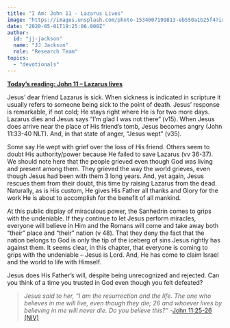 ```yaml
---
title: "I Am: John 11 - Lazarus Lives"
image: "https://images.unsplash.com/photo-1534007199813-eb550a1b25f4?ixlib=rb-1.2.1&q=85&fm=jpg&crop=entropy&cs=srgb&ixid=eyJhcHBfaWQiOjk2NjF9"
date: "2020-05-01T19:25:06.000Z"
author:
  id: "jj-jackson"
  name: "JJ Jackson"
  role: "Research Team"
topics:
  - "devotionals"
---
```

[**Today’s reading: John 11 – Lazarus lives**][jhn11]

Jesus’ dear friend Lazarus is sick.  When sickness is indicated in scripture it usually refers to someone being sick to the point of death.  Jesus’ response is remarkable, if not cold; He stays right where He is for two more days.  Lazarus dies and Jesus says “I’m glad I was not there” (v15).  When Jesus does arrive near the place of His friend’s tomb, Jesus becomes angry (John 11:33-40 NLT).  And, in that state of anger, “Jesus wept” (v35).

Some say He wept with grief over the loss of His friend.  Others seem to doubt His authority/power because He failed to save Lazarus (vv 36-37).  We should note here that the people grieved even though God was living and present among them. They grieved the way the world grieves, even though Jesus had been with them 3 long years.  And, yet again, Jesus rescues them from their doubt, this time by raising Lazarus from the dead.  Naturally, as is His custom, He gives His Father all thanks and Glory for the work He is about to accomplish for the benefit of all mankind.

At this public display of miraculous power, the Sanhedrin comes to grips with the undeniable.  If they continue to let Jesus perform miracles, everyone will believe in Him and the Romans will come and take away both “their” place and “their” nation (v 48).  That they deny the fact that the nation belongs to God is only the tip of the iceberg of sins Jesus rightly has against them.  It seems clear, in this chapter, that everyone is coming to grips with the undeniable – Jesus is Lord.  And, He has come to claim Israel and the world to life with Himself.

Jesus does His Father’s will, despite being unrecognized and rejected. Can you think of a time you trusted in God even though you felt defeated?

> _Jesus said to her, “I am the resurrection and the life. The one who believes in me will live, even though they die; 26 and whoever lives by believing in me will never die. Do you believe this?”_ -[John 11:25-26 (NIV)][jhn1125]

[jhn11]: https://www.bible.com/111/jhn.11
[jhn1125]: https://www.bible.com/111/jhn.11.25-26.niv
